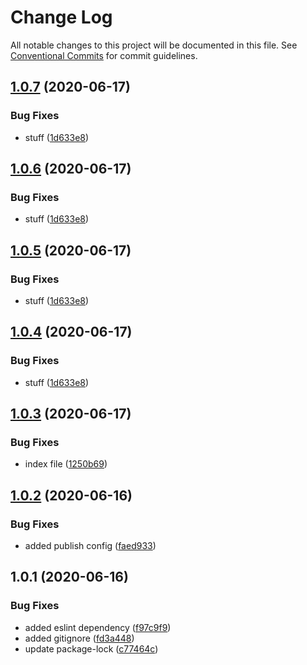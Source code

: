 # Change Log

All notable changes to this project will be documented in this file.
See [Conventional Commits](https://conventionalcommits.org) for commit guidelines.

## [1.0.7](https://github.com/lukeshay-sa/lerna-practice/compare/@lukeshay/package-two@1.0.3...@lukeshay/package-two@1.0.7) (2020-06-17)


### Bug Fixes

* stuff ([1d633e8](https://github.com/lukeshay-sa/lerna-practice/commit/1d633e8d3dfc2b319b81a7db1b64c36cbed0a1d7))





## [1.0.6](https://github.com/lukeshay-sa/lerna-practice/compare/@lukeshay/package-two@1.0.3...@lukeshay/package-two@1.0.6) (2020-06-17)


### Bug Fixes

* stuff ([1d633e8](https://github.com/lukeshay-sa/lerna-practice/commit/1d633e8d3dfc2b319b81a7db1b64c36cbed0a1d7))





## [1.0.5](https://github.com/lukeshay-sa/lerna-practice/compare/@lukeshay/package-two@1.0.3...@lukeshay/package-two@1.0.5) (2020-06-17)


### Bug Fixes

* stuff ([1d633e8](https://github.com/lukeshay-sa/lerna-practice/commit/1d633e8d3dfc2b319b81a7db1b64c36cbed0a1d7))





## [1.0.4](https://github.com/lukeshay-sa/lerna-practice/compare/@lukeshay/package-two@1.0.3...@lukeshay/package-two@1.0.4) (2020-06-17)


### Bug Fixes

* stuff ([1d633e8](https://github.com/lukeshay-sa/lerna-practice/commit/1d633e8d3dfc2b319b81a7db1b64c36cbed0a1d7))





## [1.0.3](https://github.com/lukeshay-sa/lerna-practice/compare/@lukeshay/package-two@1.0.2...@lukeshay/package-two@1.0.3) (2020-06-17)


### Bug Fixes

* index file ([1250b69](https://github.com/lukeshay-sa/lerna-practice/commit/1250b696575fba1f761eef950ba293e5b0513ed9))





## [1.0.2](https://github.com/lukeshay-sa/lerna-practice/compare/@lukeshay/package-two@1.0.1...@lukeshay/package-two@1.0.2) (2020-06-16)


### Bug Fixes

* added publish config ([faed933](https://github.com/lukeshay-sa/lerna-practice/commit/faed933523b66d7eea69d1ce135aa429a50d5f8a))





## 1.0.1 (2020-06-16)


### Bug Fixes

* added eslint dependency ([f97c9f9](https://github.com/lukeshay-sa/lerna-practice/commit/f97c9f9a90e2f9633cf13b3c6e5c4bcf726914d5))
* added gitignore ([fd3a448](https://github.com/lukeshay-sa/lerna-practice/commit/fd3a44807c3f5849d061d68895eb3ed3fa48001e))
* update package-lock ([c77464c](https://github.com/lukeshay-sa/lerna-practice/commit/c77464c6da1cc9bdfa00dfe824bd4008500fa8bc))
